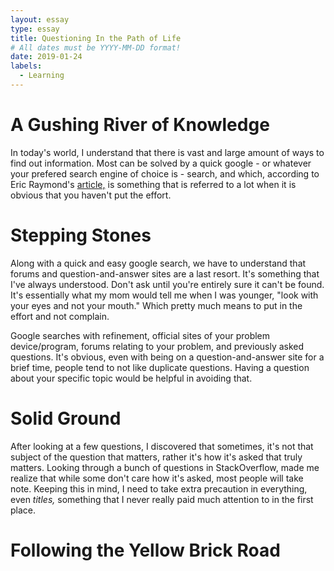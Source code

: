 ```yaml
---
layout: essay
type: essay
title: Questioning In the Path of Life
# All dates must be YYYY-MM-DD format!
date: 2019-01-24
labels:
  - Learning
---
```


# A Gushing River of Knowledge

In today's world, I understand that there is vast and large amount of ways to find out information. Most can be solved by a quick google - or whatever your prefered search engine of choice is - search, and which, according to Eric Raymond's [article,](http://www.catb.org/esr/faqs/smart-questions.html "How To Ask Questions The Smart Way") is something that is referred to a lot when it is obvious that you haven't put the effort. 

# Stepping Stones

Along with a quick and easy google search, we have to understand that forums and question-and-answer sites are a last resort. It's something that I've always understood. Don't ask until you're entirely sure it can't be found. It's essentially what my mom would tell me when I was younger, "look with your eyes and not your mouth." Which pretty much means to put in the effort and not complain. 

Google searches with refinement, official sites of your problem device/program, forums relating to your problem, and previously asked questions. It's obvious, even with being on a question-and-answer site for a brief time, people tend to not like duplicate questions. Having a question about your specific topic would be helpful in avoiding that. 

# Solid Ground 

After looking at a few questions, I discovered that sometimes, it's not that subject of the question that matters, rather it's how it's asked that truly matters. Looking through a bunch of questions in StackOverflow, made me realize that while some don't care how it's asked, most people will take note. Keeping this in mind, I need to take extra precaution in everything, even _titles,_ something that I never really paid much attention to in the first place. 

# Following the Yellow Brick Road 


